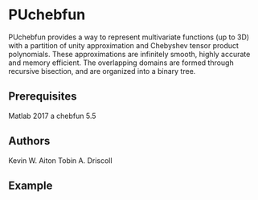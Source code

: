 # PUchebfun

PUchebfun provides a way to represent multivariate functions (up to 3D) with a partition of unity approximation and Chebyshev tensor product polynomials. These approximations are infinitely smooth, highly accurate and memory efficient. The overlapping domains are formed through recursive bisection, and are organized into a binary tree.


## Prerequisites

Matlab 2017 a
chebfun 5.5

## Authors

Kevin W. Aiton
Tobin A. Driscoll

## Example
